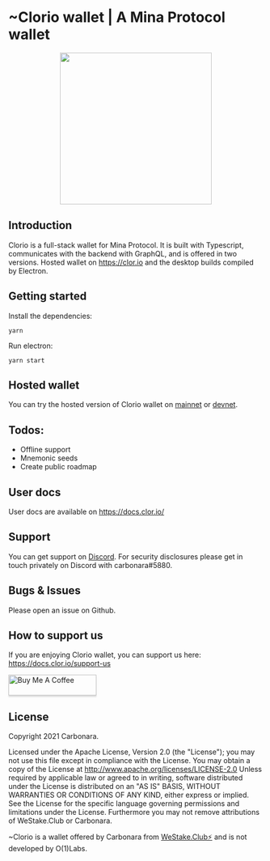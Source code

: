 # ~Clorio wallet | A Mina Protocol wallet

<p align="center"> 
<img height="300" src="https://westake.club/assets/cloriobanner_low.jpg">
</p>

## Introduction
Clorio is a full-stack wallet for Mina Protocol. It is built with Typescript, communicates with the backend with GraphQL, and is offered in two versions. Hosted wallet on https://clor.io and the desktop builds compiled by Electron.

## Getting started

Install the dependencies:

`yarn`

Run electron:

`yarn start`

## Hosted wallet

You can try the hosted version of Clorio wallet on [mainnet](https://mainnet.clor.io) or [devnet](https://devnet.clor.io).

## Todos:

- Offline support
- Mnemonic seeds
- Create public roadmap

## User docs

User docs are available on https://docs.clor.io/

## Support

You can get support on [Discord](https://discord.gg/XakPRT3SCY). For security disclosures please get in touch privately on Discord with carbonara#5880.

## Bugs & Issues

Please open an issue on Github.

## How to support us

If you are enjoying Clorio wallet, you can support us here: https://docs.clor.io/support-us

<a href="https://www.buymeacoffee.com/carbonara" target="_blank"><img src="https://www.buymeacoffee.com/assets/img/custom_images/orange_img.png" alt="Buy Me A Coffee" style="height: 41px !important;width: 174px !important;box-shadow: 0px 3px 2px 0px rgba(190, 190, 190, 0.5) !important;-webkit-box-shadow: 0px 3px 2px 0px rgba(190, 190, 190, 0.5) !important;" ></a>

## License

Copyright 2021 Carbonara.

Licensed under the Apache License, Version 2.0 (the "License"); you may not use this file except in compliance with the License. You may obtain a copy of the License at http://www.apache.org/licenses/LICENSE-2.0
Unless required by applicable law or agreed to in writing, software distributed under the License is distributed on an "AS IS" BASIS, WITHOUT WARRANTIES OR CONDITIONS OF ANY KIND, either express or implied. See the License for the specific language governing permissions and limitations under the License. Furthermore you may not remove attributions of WeStake.Club or Carbonara.

~Clorio is a wallet offered by Carbonara from [WeStake.Club⚡️](https://mina.westake.club) and is not developed by O(1)Labs.
